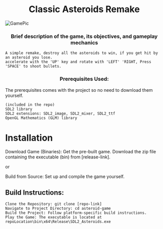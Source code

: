 # <div align="center">Classic Asteroids Remake </div>




![GamePic](https://github.com/MTN95/AsteroidsRemake/assets/113786893/2a9234f4-60d3-4d85-a69a-246d08dcc6a7)



### <div align="center">Brief description of the game, its objectives, and gameplay mechanics</div>
    A simple remake, destroy all the asteroids to win, if you get hit by an asteroid you lose. 
    accelerate with the 'UP' key and rotate with 'LEFT' 'RIGHT, Press 'SPACE' to shoot bullets.   


### <div align="center">Prerequisites Used:</div>

The prerequisites comes with the project so no need to download them yourself.

    (included in the repo)
    SDL2 library
    SDL2 extensions: SDL2_image, SDL2_mixer, SDL2_ttf
    OpenGL Mathematics (GLM) library 

# Installation

Download Game (Binaries): Get the pre-built game. Download the zip file containing the executable (bin) from [release-link].

or

Build from Source: Set up and compile the game yourself.

## Build Instructions:

    Clone the Repository: git clone [repo-link]
    Navigate to Project Directory: cd asteroid-game
    Build the Project: Follow platform-specific build instructions.
    Play the Game: The executable is located at repoLocation\bin\x64\Release\SDL2_Asteroids.exe

